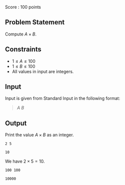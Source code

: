 Score : $100$ points

## Problem Statement

Compute $A \times B$.

## Constraints

- $1 \leq A \leq 100$
- $1 \leq B \leq 100$
- All values in input are integers.

## Input

Input is given from Standard Input in the following format:

> $A$ $B$

## Output

Print the value $A \times B$ as an integer.

```input1
2 5
```

```output1
10
```

We have $2 \times 5 = 10$.

```input2
100 100
```

```output2
10000
```